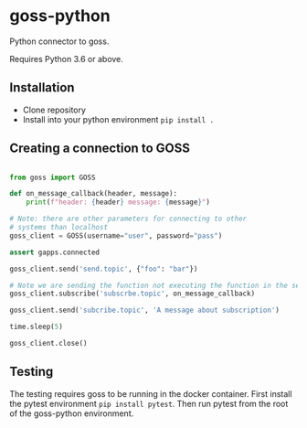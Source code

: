 # goss-python
Python connector to goss. 

Requires Python 3.6 or above.

## Installation

- Clone repository
- Install into your python environment `pip install . `

## Creating a connection to GOSS

```` python

from goss import GOSS

def on_message_callback(header, message):
    print(f"header: {header} message: {message}")

# Note: there are other parameters for connecting to other
# systems than localhost
goss_client = GOSS(username="user", password="pass")

assert gapps.connected

goss_client.send('send.topic', {"foo": "bar"})

# Note we are sending the function not executing the function in the second parameter
goss_client.subscribe('subscrbe.topic', on_message_callback)

goss_client.send('subcribe.topic', 'A message about subscription')

time.sleep(5)

goss_client.close()

````


## Testing

The testing requires goss to be running in the docker container.  First install
the pytest environment `pip install pytest`.  Then run pytest from the root
of the goss-python environment. 

